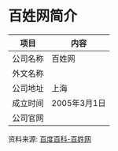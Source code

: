 # 百姓网简介

|项目|内容|
|-----|-----|
|公司名称|百姓网|
|外文名称||
|公司地址|上海|
|成立时间|2005年3月1日|
|公司官网||

资料来源: 
[百度百科-百姓网](https://baike.baidu.com/item/%E7%99%BE%E5%A7%93%E7%BD%91)
